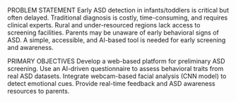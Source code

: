PROBLEM STATEMENT
Early ASD detection in infants/toddlers is critical but often delayed.
Traditional diagnosis is costly, time-consuming, and requires clinical experts.
Rural and under-resourced regions lack access to screening facilities.
Parents may be unaware of early behavioral signs of ASD.
A simple, accessible, and AI-based tool is needed for early screening and awareness.

PRIMARY OBJECTIVES
Develop a web-based platform for preliminary ASD screening.
Use an AI-driven questionnaire to assess behavioral traits from real ASD datasets.
Integrate webcam-based facial analysis (CNN model) to detect emotional cues.
Provide real-time feedback and ASD awareness resources to parents.
